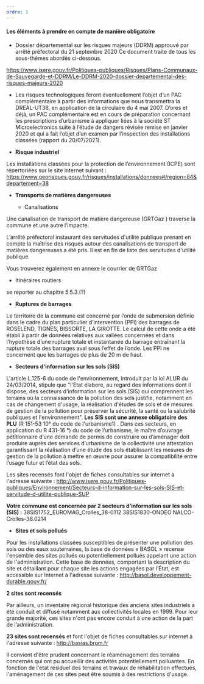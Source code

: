 ```yaml
---
ordre: 1
---
```


#### Les éléments à prendre en compte de manière obligatoire

- Dossier départemental sur les risques majeurs (DDRM) approuvé par arrêté préfectoral du 21 septembre 2020 Ce document traite de tous les sous-thèmes abordés ci-dessous.

https://www.isere.gouv.fr/Politiques-publiques/Risques/Plans-Communaux-de-Sauvegarde-et-DDRM/Le-DDRM-2020-dossier-departemental-des-risques-majeurs-2020

- Les risques technologiques feront éventuellement l’objet d’un PAC complémentaire à partir des informations que nous transmettra la DREAL-UT38, en application de la circulaire du 4 mai 2007. D’ores et déjà, un PAC complémentaire est en cours de préparation concernant les prescriptions d’urbanisme à appliquer liées à la société ST Microelectronics suite à l’étude de dangers révisée remise en janvier 2020 et qui a fait l’objet d’un examen par l’inspection des installations classées (rapport du 20/07/2021). 

- **Risque industriel**

Les installations classées pour la protection de l’environnement (ICPE) sont répertoriées sur le site internet suivant :
https://www.georisques.gouv.fr/risques/installations/donnees#/region=84&departement=38

- **Transports de matières dangereuses**

  - Canalisations
  
Une canalisation de transport de matière dangereuse (GRTGaz ) traverse la commune et une autre l’impacte.

L’arrêté préfectoral instaurant des servitudes d'utilité publique prenant en compte la maîtrise des risques autour des canalisations de transport de matières dangereuses a été pris. Il est en fin de liste des servitudes d'utilité publique.

Vous trouverez également en annexe le courrier de GRTGaz

  - Itinéraires routiers
  
se reporter au chapitre 5.5.3.(?)

- **Ruptures de barrages**

Le territoire de la commune est concerné par l’onde de submersion définie dans le cadre du plan particulier d’intervention (PPI) des barrages de ROSELEND, TIGNES, BISSORTE, LA GIROTTE. Le calcul de cette onde a été établi à partir de données relatives aux vallées concernées et dans l’hypothèse d’une rupture totale et instantanée du barrage entraînant la rupture totale des barrages aval sous l’effet de l’onde. Les PPI ne concernent que les barrages de plus de 20 m de haut.

- **Secteurs d'information sur les sols (SIS)**

L'article L.125-6 du code de l'environnement, introduit par la loi ALUR du 24/03/2014, stipule que "l'Etat élabore, au regard des informations dont il dispose, des secteurs d'information sur les sols (SIS) qui comprennent les terrains où la connaissance de la pollution des sols justifie, notamment en cas de changement d'usage, la réalisation d'études de sols et de mesures de gestion de la pollution pour préserver la sécurité, la santé ou la salubrité publiques et l'environnement". 
**Les SIS sont une annexe obligatoire des PLU** (R 151-53 10° du code de l'urbanisme1) . 
Dans ces secteurs, en application du R 431-16 °) du code de l’urbanisme, le maître d’ouvrage pétitionnaire d’une demande de permis de construire ou d’aménager doit produire auprès des services d’urbanisme de la collectivité une attestation garantissant la réalisation d’une étude des sols établissant les mesures de gestion de la pollution à mettre en œuvre pour assurer la compatibilité entre l’usage futur et l’état des sols. 

Les  sites  recensés font l'objet de fiches consultables sur internet à l'adresse suivante : 
http://www.isere.gouv.fr/Politiques-publiques/Environnement/Secteurs-d-information-sur-les-sols-SIS-et-servitude-d-utilite-publique-SUP

**Votre commune est concernée par 2  secteurs d’information sur les sols (SIS) :**
38SIS1752_EUROMAG_Crolles_38-0112 
38SIS1830-ONDEO NALCO-Crolles-38.0214 

- **Sites et sols pollués**

Pour les installations classées susceptibles de présenter une pollution des sols ou des eaux souterraines, la base de données « BASOL » recense l'ensemble des sites pollués ou potentiellement pollués appelant une action de l'administration.
Cette base de données, comportant la description du site et détaillant pour chaque site les actions engagées par l’État, est accessible sur Internet à l'adresse suivante :
http://basol.developpement-durable.gouv.fr/

**2  sites sont recensés**

Par ailleurs, un inventaire régional historique des anciens sites industriels a été conduit et diffusé notamment aux collectivités locales en 1999. Pour leur grande majorité, ces sites n'ont pas encore conduit à une action de la part de l’administration. 

**23  sites sont recensés** et font l'objet de fiches consultables sur internet à l'adresse suivante :
http://basias.brgm.fr

Il convient d'être prudent concernant le réaménagement des terrains concernés qui ont pu accueillir des activités potentiellement polluantes. En fonction de l'état résiduel des terrains et travaux de réhabilitation effectués, l'aménagement de ces sites peut être soumis à des restrictions d'usage.
